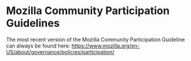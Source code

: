 # Mozilla Community Participation Guidelines

The most recent version of the Mozilla Community Participation Guideline can always be found here: https://www.mozilla.org/en-US/about/governance/policies/participation/
